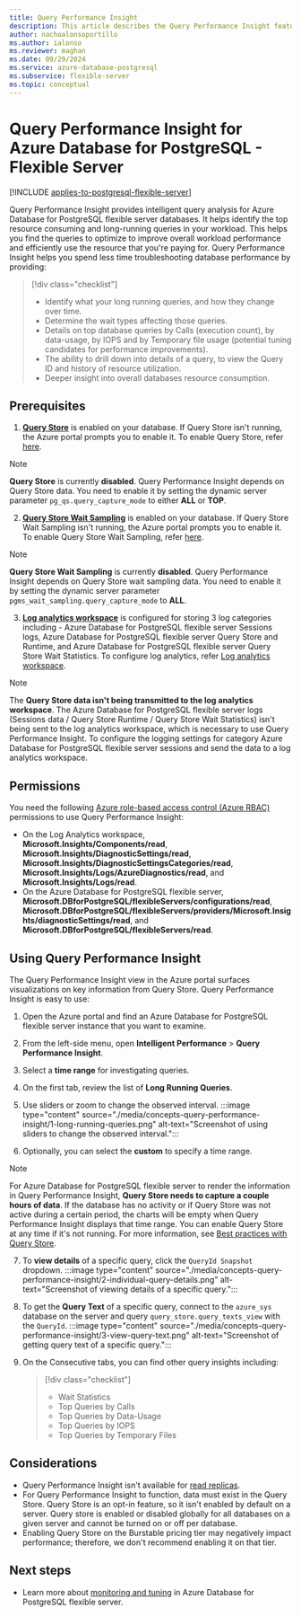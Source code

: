 ```yaml
---
title: Query Performance Insight
description: This article describes the Query Performance Insight feature in  Azure Database for PostgreSQL - Flexible Server.
author: nachoalonsoportillo
ms.author: ialonso
ms.reviewer: maghan
ms.date: 09/29/2024
ms.service: azure-database-postgresql
ms.subservice: flexible-server
ms.topic: conceptual
---
```


# Query Performance Insight for Azure Database for PostgreSQL - Flexible Server

[!INCLUDE [applies-to-postgresql-flexible-server](~/reusable-content/ce-skilling/azure/includes/postgresql/includes/applies-to-postgresql-flexible-server.md)]

Query Performance Insight provides intelligent query analysis for Azure Database for PostgreSQL flexible server databases. It helps identify the top resource consuming and long-running queries in your workload. This helps you find the queries to optimize to improve overall workload performance and efficiently use the resource that you're paying for. Query Performance Insight helps you spend less time troubleshooting database performance by providing:

>[!div class="checklist"]
> * Identify what your long running queries, and how they change over time.
> * Determine the wait types affecting those queries.
> * Details on top database queries by Calls (execution count), by data-usage, by IOPS and by Temporary file usage (potential tuning candidates for performance improvements).
> * The ability to drill down into details of a query, to view the Query ID and history of resource utilization.
> * Deeper insight into overall databases resource consumption.

## Prerequisites

1. **[Query Store](concepts-query-store.md)** is enabled on your database. If Query Store isn't running, the Azure portal prompts you to enable it. To enable Query Store, refer [here](concepts-query-store.md#enable-query-store).

> [!NOTE]
> **Query Store** is currently **disabled**. Query Performance Insight depends on Query Store data. You need to enable it by setting the dynamic server parameter `pg_qs.query_capture_mode` to either **ALL** or **TOP**.

2. **[Query Store Wait Sampling](concepts-query-store.md)** is enabled on your database. If Query Store Wait Sampling isn't running, the Azure portal prompts you to enable it. To enable Query Store Wait Sampling, refer [here](concepts-query-store.md#enable-query-store-wait-sampling).

> [!NOTE]
> **Query Store Wait Sampling** is currently **disabled**. Query Performance Insight depends on Query Store wait sampling data. You need to enable it by setting the dynamic server parameter `pgms_wait_sampling.query_capture_mode` to **ALL**.

3. **[Log analytics workspace](howto-configure-and-access-logs.md)** is configured for storing 3 log categories including - Azure Database for PostgreSQL flexible server Sessions logs, Azure Database for PostgreSQL flexible server Query Store and Runtime, and Azure Database for PostgreSQL flexible server Query Store Wait Statistics. To configure log analytics, refer [Log analytics workspace](howto-configure-and-access-logs.md#configure-diagnostic-settings).

> [!NOTE]
> The **Query Store data isn't being transmitted to the log analytics workspace**. The Azure Database for PostgreSQL flexible server logs (Sessions data / Query Store Runtime / Query Store Wait Statistics) isn't being sent to the log analytics workspace, which is necessary to use Query Performance Insight. To configure the logging settings for category Azure Database for PostgreSQL flexible server sessions and send the data to a log analytics workspace.

## Permissions

You need the following [Azure role-based access control (Azure RBAC)](/azure/role-based-access-control/overview) permissions to use Query Performance Insight:

- On the Log Analytics workspace, **Microsoft.Insights/Components/read**, **Microsoft.Insights/DiagnosticSettings/read**, **Microsoft.Insights/DiagnosticSettingsCategories/read**, **Microsoft.Insights/Logs/AzureDiagnostics/read**, and **Microsoft.Insights/Logs/read**.
- On the Azure Database for PostgreSQL flexible server, **Microsoft.DBforPostgreSQL/flexibleServers/configurations/read**, **Microsoft.DBforPostgreSQL/flexibleServers/providers/Microsoft.Insights/diagnosticSettings/read**, and **Microsoft.DBforPostgreSQL/flexibleServers/read**.
  
## Using Query Performance Insight

The Query Performance Insight view in the Azure portal surfaces visualizations on key information from Query Store. Query Performance Insight is easy to use:

1. Open the Azure portal and find an Azure Database for PostgreSQL flexible server instance that you want to examine.
2. From the left-side menu, open **Intelligent Performance** > **Query Performance Insight**.
3. Select a **time range** for investigating queries.
4. On the first tab, review the list of **Long Running Queries**.
5. Use sliders or zoom to change the observed interval.
:::image type="content" source="./media/concepts-query-performance-insight/1-long-running-queries.png" alt-text="Screenshot of using sliders to change the observed interval.":::

6. Optionally, you can select the **custom** to specify a time range.

> [!NOTE]
> For Azure Database for PostgreSQL flexible server to render the information in Query Performance Insight, **Query Store needs to capture a couple hours of data**. If the database has no activity or if Query Store was not active during a certain period, the charts will be empty when Query Performance Insight displays that time range. You can enable Query Store at any time if it's not running. For more information, see [Best practices with Query Store](concepts-query-store-best-practices.md).

7. To **view details** of a specific query, click the `QueryId Snapshot` dropdown.
:::image type="content" source="./media/concepts-query-performance-insight/2-individual-query-details.png" alt-text="Screenshot of viewing details of a specific query.":::

8. To get the **Query Text** of a specific query, connect to the `azure_sys` database on the server and query `query_store.query_texts_view` with the `QueryId`.
:::image type="content" source="./media/concepts-query-performance-insight/3-view-query-text.png" alt-text="Screenshot of getting query text of a specific query.":::

9. On the Consecutive tabs, you can find other query insights including:
    >[!div class="checklist"]
    > * Wait Statistics
    > * Top Queries by Calls
    > * Top Queries by Data-Usage
    > * Top Queries by IOPS
    > * Top Queries by Temporary Files

## Considerations

* Query Performance Insight isn't available for [read replicas](concepts-read-replicas.md).
* For Query Performance Insight to function, data must exist in the Query Store. Query Store is an opt-in feature, so it isn't enabled by default on a server. Query store is enabled or disabled globally for all databases on a given server and cannot be turned on or off per database.
* Enabling Query Store on the Burstable pricing tier may negatively impact performance; therefore, we don't recommend enabling it on that tier.


## Next steps

- Learn more about [monitoring and tuning](concepts-monitoring.md) in Azure Database for PostgreSQL flexible server.

